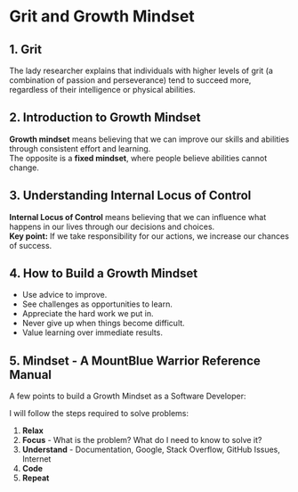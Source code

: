 # Grit and Growth Mindset

## 1. Grit

The lady researcher explains that individuals with higher levels of grit (a combination of passion and perseverance) tend to succeed more, regardless of their intelligence or physical abilities.

## 2. Introduction to Growth Mindset

**Growth mindset** means believing that we can improve our skills and abilities through consistent effort and learning.  
The opposite is a **fixed mindset**, where people believe abilities cannot change.

## 3. Understanding Internal Locus of Control

**Internal Locus of Control** means believing that we can influence what happens in our lives through our decisions and choices.  
**Key point:** If we take responsibility for our actions, we increase our chances of success.

## 4. How to Build a Growth Mindset

- Use advice to improve.
- See challenges as opportunities to learn.
- Appreciate the hard work we put in.
- Never give up when things become difficult.
- Value learning over immediate results.

## 5. Mindset - A MountBlue Warrior Reference Manual

A few points to build a Growth Mindset as a Software Developer:

I will follow the steps required to solve problems:

1. **Relax**  
2. **Focus** - What is the problem? What do I need to know to solve it?  
3. **Understand** - Documentation, Google, Stack Overflow, GitHub Issues, Internet  
4. **Code**  
5. **Repeat**  
